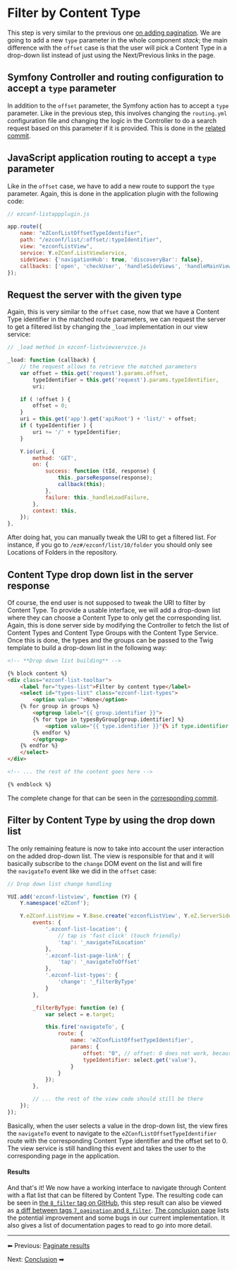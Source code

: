 # Filter by Content Type

This step is very similar to the previous one [on adding pagination](paginate_results.md).
We are going to add a new `type` parameter in the whole component *stack*;
the main difference with the `offset` case is that the user will pick a Content Type in a drop-down list
instead of just using the Next/Previous links in the page.

## Symfony Controller and routing configuration to accept a `type` parameter

In addition to the `offset` parameter, the Symfony action has to accept a `type` parameter.
Like in the previous step, this involves changing the `routing.yml` configuration file and changing the logic in the Controller
to do a search request based on this parameter if it is provided. This is done in the [related commit](https://github.com/ezsystems/ExtendingPlatformUIConferenceBundle/commit/f5c7c7fafb18db91b3f6698fb5aa765c59a8b7cf).

## JavaScript application routing to accept a `type` parameter

Like in the `offset` case, we have to add a new route to support the `type` parameter.
Again, this is done in the application plugin with the following code:

``` js
// ezconf-listappplugin.js

app.route({
    name: "eZConfListOffsetTypeIdentifier",
    path: "/ezconf/list/:offset/:typeIdentifier",
    view: "ezconfListView",
    service: Y.eZConf.ListViewService,
    sideViews: {'navigationHub': true, 'discoveryBar': false},
    callbacks: ['open', 'checkUser', 'handleSideViews', 'handleMainView'],
});
```

## Request the server with the given type

Again, this is very similar to the `offset` case, now that we have a Content Type identifier in the matched route parameters,
we can request the server to get a filtered list by changing the `_load` implementation in our view service:

``` js
// _load method in ezconf-listviewservice.js

_load: function (callback) {
    // the request allows to retrieve the matched parameters
    var offset = this.get('request').params.offset,
        typeIdentifier = this.get('request').params.typeIdentifier,
        uri;

    if ( !offset ) {
        offset = 0;
    }
    uri = this.get('app').get('apiRoot') + 'list/' + offset;
    if ( typeIdentifier ) {
        uri += '/' + typeIdentifier;
    }

    Y.io(uri, {
        method: 'GET',
        on: {
            success: function (tId, response) {
                this._parseResponse(response);
                callback(this);
            },
            failure: this._handleLoadFailure,
        },
        context: this,
    });
},
```

After doing hat, you can manually tweak the URI to get a filtered list.
For instance, if you go to `/ez#/ezconf/list/10/folder` you should only see Locations of Folders in the repository.

## Content Type drop down list in the server response

Of course, the end user is not supposed to tweak the URI to filter by Content Type.
To provide a usable interface, we will add a drop-down list where they can choose a Content Type to only get the corresponding list.
Again, this is done server side by modifying the Controller to fetch the list of Content Types and Content Type Groups
with the Content Type Service. Once this is done, the types and the groups can be passed to the Twig template
to build a drop-down list in the following way:

``` html
<!-- **Drop down list building** -->

{% block content %}
<div class="ezconf-list-toolbar">
    <label for="types-list">Filter by content type</label>
    <select id="types-list" class="ezconf-list-types">
        <option value="">None</option>
    {% for group in groups %}
        <optgroup label="{{ group.identifier }}">
        {% for type in typesByGroup[group.identifier] %}
            <option value="{{ type.identifier }}"{% if type.identifier == typeIdentifier %}selected{% endif %}>{{ type.names['eng-GB'] }}</option>
        {% endfor %}
        </optgroup>
    {% endfor %}
    </select>
</div>

<!-- ... the rest of the content goes here -->

{% endblock %}
```

The complete change for that can be seen in the [corresponding commit](https://github.com/ezsystems/ExtendingPlatformUIConferenceBundle/commit/7fd4ae253f4fd8400365a6d519c99ef1bfd5dae9).

## Filter by Content Type by using the drop down list

The only remaining feature is now to take into account the user interaction on the added drop-down list.
The view is responsible for that and it will basically subscribe to the `change` DOM event on the list
and will fire the `navigateTo` event like we did in the `offset` case:

``` js
// Drop down list change handling

YUI.add('ezconf-listview', function (Y) {
    Y.namespace('eZConf');

    Y.eZConf.ListView = Y.Base.create('ezconfListView', Y.eZ.ServerSideView, [], {
        events: {
            '.ezconf-list-location': {
                // tap is 'fast click' (touch friendly)
                'tap': '_navigateToLocation'
            },
            '.ezconf-list-page-link': {
                'tap': '_navigateToOffset'
            },
            '.ezconf-list-types': {
                'change': '_filterByType'
            }
        },

        _filterByType: function (e) {
            var select = e.target;

            this.fire('navigateTo', {
                route: {
                    name: 'eZConfListOffsetTypeIdentifier',
                    params: {
                        offset: "0", // offset: 0 does not work, because of a bug in PlatformUI
                        typeIdentifier: select.get('value'),
                    }
                }
            });
        },

        // ... the rest of the view code should still be there
    });
});
```

Basically, when the user selects a value in the drop-down list, the view fires the `navigateTo` event to navigate
to the `eZConfListOffsetTypeIdentifier` route with the corresponding Content Type identifier and the offset set to 0.
The view service is still handling this event and takes the user to the corresponding page in the application.

#### Results

And that's it! We now have a working interface to navigate through Content with a flat list that can be filtered by Content Type.
The resulting code can be seen in [the `8_filter` tag on GitHub](https://github.com/ezsystems/ExtendingPlatformUIConferenceBundle/releases/tag/8_filter),
this step result can also be viewed as [a diff between tags `7_pagination` and `8_filter`](https://github.com/ezsystems/ExtendingPlatformUIConferenceBundle/compare/7_pagination...8_filter).
[The conclusion page](conclusion.md) lists the potential improvement and some bugs in our current implementation.
It also gives a list of documentation pages to read to go into more detail.

------

⬅ Previous: [Paginate results](paginate_results.md)

Next: [Conclusion](conclusion.md) ➡

